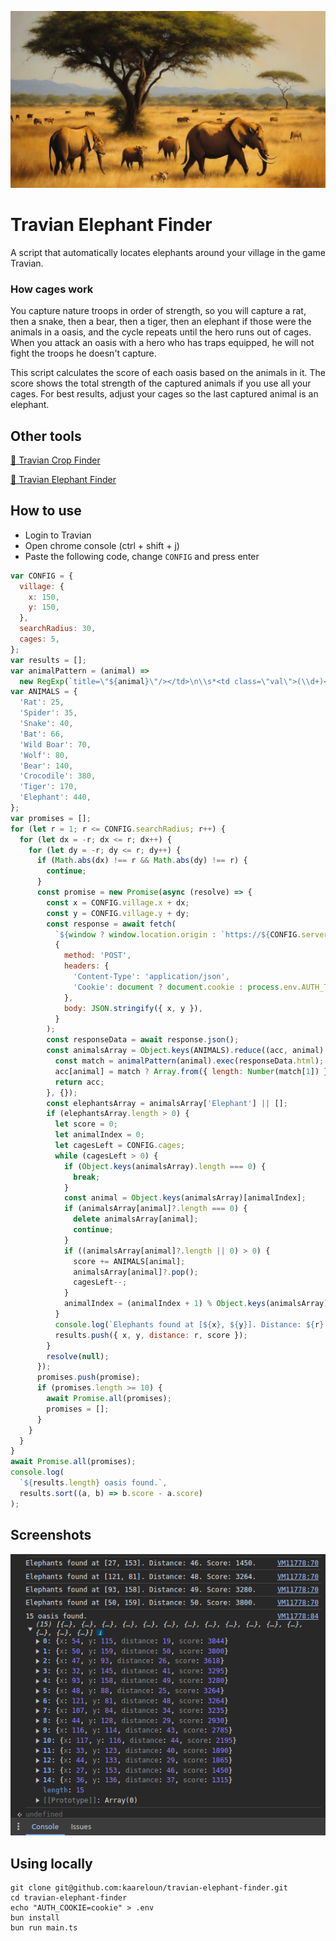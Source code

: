 ![Travian Elephant Finder](./elephants.webp)

# Travian Elephant Finder

A script that automatically locates elephants around your village in the game Travian.

### How cages work

You capture nature troops in order of strength, so you will capture a rat, then a snake, then a bear, then a tiger, then an elephant if those were the animals in a oasis, and the cycle repeats until the hero runs out of cages. When you attack an oasis with a hero who has traps equipped, he will not fight the troops he doesn't capture.

This script calculates the score of each oasis based on the animals in it. The score shows the total strength of the captured animals if you use all your cages. For best results, adjust your cages so the last captured animal is an elephant.

## Other tools

[🌾 Travian Crop Finder](https://github.com/kaareloun/travian-crop-finder)

[🐘 Travian Elephant Finder](https://github.com/kaareloun/travian-elephant-finder)

## How to use

- Login to Travian
- Open chrome console (ctrl + shift + j)
- Paste the following code, change `CONFIG` and press enter

```javascript
var CONFIG = {
  village: {
    x: 150,
    y: 150,
  },
  searchRadius: 30,
  cages: 5,
};
var results = [];
var animalPattern = (animal) =>
  new RegExp(`title=\"${animal}\"/></td>\n\\s*<td class=\"val\">(\\d+)</td>`);
var ANIMALS = {
  'Rat': 25,
  'Spider': 35,
  'Snake': 40,
  'Bat': 66,
  'Wild Boar': 70,
  'Wolf': 80,
  'Bear': 140,
  'Crocodile': 380,
  'Tiger': 170,
  'Elephant': 440,
};
var promises = [];
for (let r = 1; r <= CONFIG.searchRadius; r++) {
  for (let dx = -r; dx <= r; dx++) {
    for (let dy = -r; dy <= r; dy++) {
      if (Math.abs(dx) !== r && Math.abs(dy) !== r) {
        continue;
      }
      const promise = new Promise(async (resolve) => {
        const x = CONFIG.village.x + dx;
        const y = CONFIG.village.y + dy;
        const response = await fetch(
          `${window ? window.location.origin : `https://${CONFIG.server}`}/api/v1/map/tile-details`,
          {
            method: 'POST',
            headers: {
              'Content-Type': 'application/json',
              'Cookie': document ? document.cookie : process.env.AUTH_TOKEN || '',
            },
            body: JSON.stringify({ x, y }),
          }
        );
        const responseData = await response.json();
        const animalsArray = Object.keys(ANIMALS).reduce((acc, animal) => {
          const match = animalPattern(animal).exec(responseData.html);
          acc[animal] = match ? Array.from({ length: Number(match[1]) }) : [];
          return acc;
        }, {});
        const elephantsArray = animalsArray['Elephant'] || [];
        if (elephantsArray.length > 0) {
          let score = 0;
          let animalIndex = 0;
          let cagesLeft = CONFIG.cages;
          while (cagesLeft > 0) {
            if (Object.keys(animalsArray).length === 0) {
              break;
            }
            const animal = Object.keys(animalsArray)[animalIndex];
            if (animalsArray[animal]?.length === 0) {
              delete animalsArray[animal];
              continue;
            }
            if ((animalsArray[animal]?.length || 0) > 0) {
              score += ANIMALS[animal];
              animalsArray[animal]?.pop();
              cagesLeft--;
            }
            animalIndex = (animalIndex + 1) % Object.keys(animalsArray).length;
          }
          console.log(`Elephants found at [${x}, ${y}]. Distance: ${r}. Score: ${score}.`);
          results.push({ x, y, distance: r, score });
        }
        resolve(null);
      });
      promises.push(promise);
      if (promises.length >= 10) {
        await Promise.all(promises);
        promises = [];
      }
    }
  }
}
await Promise.all(promises);
console.log(
  `${results.length} oasis found.`,
  results.sort((a, b) => b.score - a.score)
);
```

## Screenshots

![Console](./console.png)

## Using locally

```
git clone git@github.com:kaareloun/travian-elephant-finder.git
cd travian-elephant-finder
echo "AUTH_COOKIE=cookie" > .env
bun install
bun run main.ts
```
